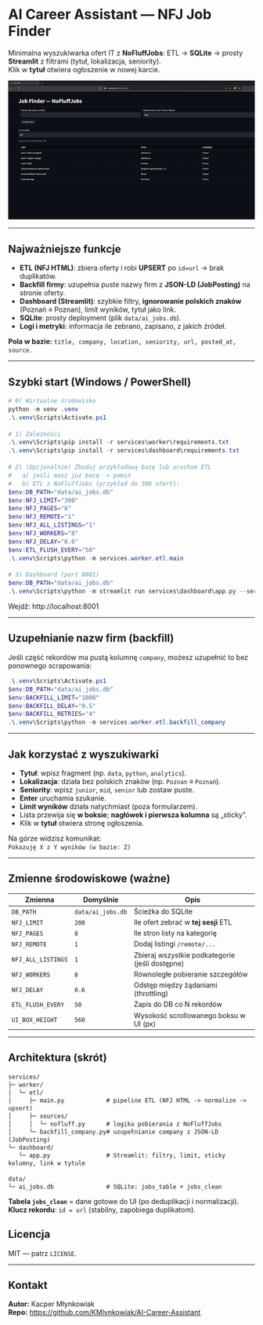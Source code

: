 # AI Career Assistant — NFJ Job Finder

Minimalna wyszukiwarka ofert IT z **NoFluffJobs**: ETL → **SQLite** → prosty **Streamlit** z filtrami (tytuł, lokalizacja, seniority).  
Klik w **tytuł** otwiera ogłoszenie w nowej karcie.

![Demo GIF](docs/demo.gif)

---

## Najważniejsze funkcje

- **ETL (NFJ HTML)**: zbiera oferty i robi **UPSERT** po `id=url` → brak duplikatów.  
- **Backfill firmy**: uzupełnia puste nazwy firm z **JSON-LD (JobPosting)** na stronie oferty.  
- **Dashboard (Streamlit)**: szybkie filtry, **ignorowanie polskich znaków** (Poznań ≡ Poznan), limit wyników, tytuł jako link.  
- **SQLite**: prosty deployment (plik `data/ai_jobs.db`).  
- **Logi i metryki**: informacja ile zebrano, zapisano, z jakich źródeł.

**Pola w bazie:** `title, company, location, seniority, url, posted_at, source`.

---

## Szybki start (Windows / PowerShell)

```powershell
# 0) Wirtualne środowisko
python -m venv .venv
.\.venv\Scripts\Activate.ps1

# 1) Zależności
.\.venv\Scripts\pip install -r services\worker\requirements.txt
.\.venv\Scripts\pip install -r services\dashboard\requirements.txt

# 2) (Opcjonalnie) Zbuduj przykładową bazę lub uruchom ETL
#   a) jeśli masz już bazę -> pomiń
#   b) ETL z NoFluffJobs (przykład do 300 ofert):
$env:DB_PATH="data/ai_jobs.db"
$env:NFJ_LIMIT="300"
$env:NFJ_PAGES="8"
$env:NFJ_REMOTE="1"
$env:NFJ_ALL_LISTINGS="1"
$env:NFJ_WORKERS="8"
$env:NFJ_DELAY="0.6"
$env:ETL_FLUSH_EVERY="50"
.\.venv\Scripts\python -m services.worker.etl.main

# 3) Dashboard (port 8001)
$env:DB_PATH="data/ai_jobs.db"
.\.venv\Scripts\python -m streamlit run services\dashboard\app.py --server.port 8001
```

Wejdź: http://localhost:8001

---

## Uzupełnianie nazw firm (backfill)

Jeśli część rekordów ma pustą kolumnę `company`, możesz uzupełnić to bez ponownego scrapowania:

```powershell
.\.venv\Scripts\Activate.ps1
$env:DB_PATH="data/ai_jobs.db"
$env:BACKFILL_LIMIT="1000"
$env:BACKFILL_DELAY="0.5"
$env:BACKFILL_RETRIES="4"
.\.venv\Scripts\python -m services.worker.etl.backfill_company
```

---

## Jak korzystać z wyszukiwarki

- **Tytuł**: wpisz fragment (np. `data`, `python`, `analytics`).  
- **Lokalizacja**: działa bez polskich znaków (np. `Poznan` ≡ `Poznań`).  
- **Seniority**: wpisz `junior`, `mid`, `senior` lub zostaw puste.  
- **Enter** uruchamia szukanie.  
- **Limit wyników** działa natychmiast (poza formularzem).  
- Lista przewija się **w boksie**; **nagłówek i pierwsza kolumna** są „sticky”.  
- Klik w **tytuł** otwiera stronę ogłoszenia.

Na górze widzisz komunikat:  
`Pokazuję X z Y wyników (w bazie: Z)`

---

## Zmienne środowiskowe (ważne)

| Zmienna              | Domyślnie        | Opis |
|----------------------|------------------|------|
| `DB_PATH`            | `data/ai_jobs.db`| Ścieżka do SQLite |
| `NFJ_LIMIT`          | `200`            | Ile ofert zebrać w **tej sesji** ETL |
| `NFJ_PAGES`          | `8`              | Ile stron listy na kategorię |
| `NFJ_REMOTE`         | `1`              | Dodaj listingi `/remote/...` |
| `NFJ_ALL_LISTINGS`   | `1`              | Zbieraj wszystkie podkategorie (jeśli dostępne) |
| `NFJ_WORKERS`        | `8`              | Równoległe pobieranie szczegółów |
| `NFJ_DELAY`          | `0.6`            | Odstęp między żądaniami (throttling) |
| `ETL_FLUSH_EVERY`    | `50`             | Zapis do DB co N rekordów |
| `UI_BOX_HEIGHT`      | `560`            | Wysokość scrollowanego boksu w UI (px) |

---

## Architektura (skrót)

```
services/
├─ worker/
│  └─ etl/
│     ├─ main.py            # pipeline ETL (NFJ HTML -> normalize -> upsert)
│     ├─ sources/
│     │  └─ nofluff.py      # logika pobierania z NoFluffJobs
│     └─ backfill_company.py# uzupełnianie company z JSON-LD (JobPosting)
└─ dashboard/
   └─ app.py                # Streamlit: filtry, limit, sticky kolumny, link w tytule

data/
└─ ai_jobs.db               # SQLite: jobs_table + jobs_clean
```

**Tabela `jobs_clean`** = dane gotowe do UI (po deduplikacji i normalizacji).  
**Klucz rekordu**: `id = url` (stabilny, zapobiega duplikatom).


## Licencja

MIT — patrz `LICENSE`.

---

## Kontakt

**Autor:** Kacper Młynkowiak  
**Repo:** https://github.com/KMlynkowiak/AI-Career-Assistant
